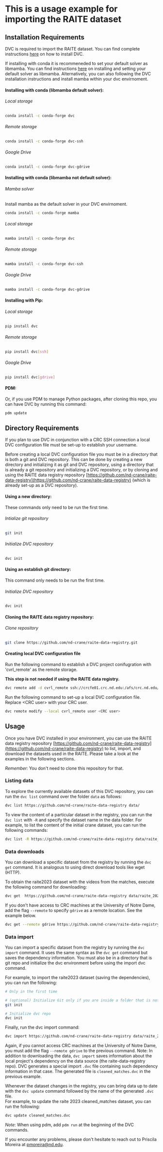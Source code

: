 # This is a usage example for importing the RAITE dataset

## Installation Requirements

DVC is required to import the RAITE dataset. You can find complete instructions [here](https://dvc.org/doc/install) on how to install DVC.

If installing with conda it is recommeneded to set your default solver as libmamba. You can find instructions [here](https://www.anaconda.com/blog/conda-is-fast-now) on installing and setting your default solver as libmamba. Alternatively, you can also following the DVC installation instructions and install mamba within your dvc envirnoment.

#### Installing with conda (libmamba default solver):

###### Local storage
```bash
conda install -c conda-forge dvc
```

###### Remote storage
```bash
conda install -c conda-forge dvc-ssh
```

###### Google Drive
```bash
conda install -c conda-forge dvc-gdrive
```

#### Installing with conda (libmamba not default solver):

###### Mamba solver

Install mamba as the default solver in your DVC envirnoment.

```bash
conda install -c conda-forge mamba
```

###### Local storage
```bash
mamba install -c conda-forge dvc
```

###### Remote storage
```bash
mamba install -c conda-forge dvc-ssh
```

###### Google Drive
```bash
mamba install -c conda-forge dvc-gdrive
```

#### Installing with Pip:

###### Local storage
```bash
pip install dvc
```
###### Remote storage
```bash
pip install dvc[ssh]
```
###### Google Drive
```bash
pip install dvc[gdrive] 
```
#### PDM:

Or, if you use PDM to manage Python packages, after cloning this repo, you can have DVC by running this command:

```bash 
pdm update
```
## Directory Requirements

If you plan to use DVC in conjunction with a CRC SSH connection a local DVC configuration file must be set-up to establish your username.

Before creating a local DVC configuration file you must be in a directory that is both a git and DVC repository. This can be done by creating a new directory and initializing it as git and DVC repository, using a directory that is already a git repository and initializing a DVC repository, or by cloning and using the RAITE data registry repository [https://github.com/nd-crane/raite-data-registry](https://github.com/nd-crane/raite-data-registry) (which is already set-up as a DVC repository).

#### Using a new directory:

These commands only need to be run the first time.

###### Intialize git repository
```bash
git init
```

###### Initialize DVC repository
```bash
dvc init
```

#### Using an establish git directory:

This command only needs to be run the first time.

###### Initialize DVC repository
```bash
dvc init
```
#### Cloning the RAITE data registry repository:

###### Clone repository
```bash
git clone https://github.com/nd-crane/raite-data-registry.git
```
#### Creating local DVC configuration file

Run the following command to establish a DVC project conifugration with 'cvrl_remote' as the remote storage.

**This step is not needed if using the RAITE data registry.** 

```bash
dvc remote add -d cvrl_remote ssh://crcfe01.crc.nd.edu:/afs/crc.nd.edu/group/cvrl/archive/data/ND/RAITE
```

Run the following command to set-up a local DVC configuration file. Replace \<CRC user\> with your CRC user.

```bash 
dvc remote modify --local cvrl_remote user <CRC user>
```

## Usage

Once you have DVC installed in your environment, you can use the RAITE data registry repository [https://github.com/nd-crane/raite-data-registry](https://github.com/nd-crane/raite-data-registry) to list, import, and download the datasets used in the RAITE. Please take a look at the examples in the following sections.

*Remember:* You don't need to clone this repository for that.

### **Listing data**

To explore the currently available datasets of this DVC repository, you can run the `dvc list` command over the folder `data` as follows:

```bash
dvc list https://github.com/nd-crane/raite-data-registry data/
```

To view the content of a particular dataset in the registry, you can run the `dvc list` with `-R` and specify the dataset name in the data folder. 
For example, to list the content of the initial crane dataset, you can run the following commands:

```bash
dvc list -R https://github.com/nd-crane/raite-data-registry data/raite_2023 # from within a CRC machine
```



### **Data downloads**
You can download a specific dataset from the registry by running the `dvc get` command. It is analogous to using direct download tools like wget (HTTP).

To obtain the raite2023 dataset with the videos from the matches, execute the following command for downloading:

```bash
dvc get  https://github.com/nd-crane/raite-data-registry data/raite_2023/cleaned_matches
```

If you don't have access to CRC machines at the University of Notre Dame, add the flag `--remote` to specify `gdrive` as a remote location. See the example below.
```bash
dvc get --remote gdrive https://github.com/nd-crane/raite-data-registry data/raite_2023/cleaned_matches
```

### **Data import**
You can import a specific dataset from the registry by running the `dvc import` command. 
It uses the same syntax as the `dvc get` command but saves the dependency information.
You must also be in a directory that is git repo and initialize the dvc environment before using the import dvc command.

For example, to import the raite2023 dataset (saving the dependencies), you can run the following:

```bash
# Only in the first time

# (optional) Initialize Git only if you are inside a folder that is not currently a Git repository
git init 

# Initialize dvc repo
dvc init
```
Finally, run the dvc import command:
```bash
dvc import https://github.com/nd-crane/raite-data-registry data/raite_2023/cleaned_matches
```
Again, if you cannot access CRC machines at the University of Notre Dame, you must add the flag `--remote gdrive` to the previous command. 
Note: In addition to downloading the data, `dvc import` saves information about the local project's dependency on the data source (the raite-data-registry repo).
DVC generates a special import `.dvc` file containing such dependency information in that case. 
The generated file is `cleaned_matches.dvc` in the previous example.

Whenever the dataset changes in the registry, you can bring data up to date with the `dvc update` command followed by the name of the generated `.dvc` file.\
For example, to update the raite 2023 cleaned_matches dataset, you can run the following:
```bash
dvc update cleaned_matches.dvc
```


*Note*: When using pdm, add `pdm run` at the beginning of the DVC commands.

If you encounter any problems, please don't hesitate to reach out to Priscila Moreira at pmoreira@nd.edu.

 
